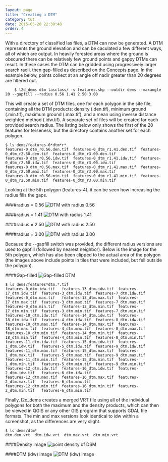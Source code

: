 ```yaml
---
layout: page
title: "Creating a DTM"
category: tut
date: 2015-05-28 22:38:48
order: 4
---
```


With a directory of classified las files, a DTM can now be generated.  A DTM represents the ground elevation and can be caculated a few different ways, all of which are output. In heavily forested areas where the ground is obscured there can be relatively few ground points and gappy DTMs can result. In these cases the DTM can be gridded using progressively larger search radii, then gap-filled as described on the [Concepts](concepts) page. In the example below, points collect at an angle off nadir greater than 20 degrees are filtered out.

        $ l2d_dems dtm lasclass/ -s features.shp --outdir dems --maxangle 20 --gapfill --radius 0.56 1.41 2.50 3.00

This will create a set of DTM files, one for each polygon in the site file, containing all the DTM products: density (.den.tif), minimum ground (.min.tif), maximum ground (.max.tif), and a mean using inverse distance weighted method (.idw.tif). A separate set of files will be created for each provided search radius. The listing below only shows the first of the 20 features for terseness, but the directory contains another set for each polygon.

~~~
$ ls dems/features-0*dtm*r*
features-0_dtm_r0.56.den.tif  features-0_dtm_r1.41.den.tif  features-0_dtm_r2.50.den.tif  features-0_dtm_r3.00.den.tif
features-0_dtm_r0.56.idw.tif  features-0_dtm_r1.41.idw.tif  features-0_dtm_r2.50.idw.tif  features-0_dtm_r3.00.idw.tif
features-0_dtm_r0.56.max.tif  features-0_dtm_r1.41.max.tif  features-0_dtm_r2.50.max.tif  features-0_dtm_r3.00.max.tif
features-0_dtm_r0.56.min.tif  features-0_dtm_r1.41.min.tif  features-0_dtm_r2.50.min.tif  features-0_dtm_r3.00.min.tif
~~~

Looking at the 5th polygon (features-4), it can be seen how increasing the radius fills the gaps.

####radius = 0.56
![DTM with radius 0.56](/lidar2dems/assets/dtm-1.png)

####radius = 1.41
![DTM with radius 1.41](/lidar2dems/assets/dtm-2.png)

####radius = 2.50
![DTM with radius 2.50](/lidar2dems/assets/dtm-3.png)

####radius = 3.00 
![DTM with radius 3.00](/lidar2dems/assets/dtm-4.png)

Because the --gapfill switch was provided, the different radius versions are used to gapfill (followed by nearest neighbor).  Below is the image for the 5th polygon, which has also been clipped to the actual area of the polygon (the images above include points in tiles that were included, but fell outside the polygon). 

####Gap-filled
![Gap-filled DTM](/lidar2dems/assets/dtm-5.png)

~~~
$ ls dems/features*dtm.*.tif
features-0_dtm.idw.tif   features-13_dtm.idw.tif  features-17_dtm.idw.tif  features-3_dtm.idw.tif  features-7_dtm.idw.tif
features-0_dtm.max.tif   features-13_dtm.max.tif  features-17_dtm.max.tif  features-3_dtm.max.tif  features-7_dtm.max.tif
features-0_dtm.min.tif   features-13_dtm.min.tif  features-17_dtm.min.tif  features-3_dtm.min.tif  features-7_dtm.min.tif
features-10_dtm.idw.tif  features-14_dtm.idw.tif  features-18_dtm.idw.tif  features-4_dtm.idw.tif  features-8_dtm.idw.tif
features-10_dtm.max.tif  features-14_dtm.max.tif  features-18_dtm.max.tif  features-4_dtm.max.tif  features-8_dtm.max.tif
features-10_dtm.min.tif  features-14_dtm.min.tif  features-18_dtm.min.tif  features-4_dtm.min.tif  features-8_dtm.min.tif
features-11_dtm.idw.tif  features-15_dtm.idw.tif  features-1_dtm.idw.tif   features-5_dtm.idw.tif  features-9_dtm.idw.tif
features-11_dtm.max.tif  features-15_dtm.max.tif  features-1_dtm.max.tif   features-5_dtm.max.tif  features-9_dtm.max.tif
features-11_dtm.min.tif  features-15_dtm.min.tif  features-1_dtm.min.tif   features-5_dtm.min.tif  features-9_dtm.min.tif
features-12_dtm.idw.tif  features-16_dtm.idw.tif  features-2_dtm.idw.tif   features-6_dtm.idw.tif
features-12_dtm.max.tif  features-16_dtm.max.tif  features-2_dtm.max.tif   features-6_dtm.max.tif
features-12_dtm.min.tif  features-16_dtm.min.tif  features-2_dtm.min.tif   features-6_dtm.min.tif
~~~

Finally, l2d_dems creates a merged VRT file using all of the individual polygons for both the maximum and the density products, which can then be viewed in QGIS or any other GIS program that supports GDAL file formats. The min and max versions look identical to idw within a screenshot, as the differences are very slight.

~~~
$ ls dems/dtm*
dtm.den.vrt  dtm.idw.vrt  dtm.max.vrt  dtm.min.vrt
~~~

####Density image
![point density of DSM](/lidar2dems/assets/dtm-6.png)

####DTM (idw) image
![DTM (idw) image](/lidar2dems/assets/dtm-7.png)



